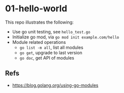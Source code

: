 # 01-hello-world

This repo illustrates the following: 
- Use go unit testing, see `hello_test.go`
- Initialize go mod, via `go mod init example.com/hello`
- Module related operations
  - `go list -m all`, list all modules
  - `go get`, upgrade to last version
  - `go doc`, get API of modules

## Refs
- https://blog.golang.org/using-go-modules